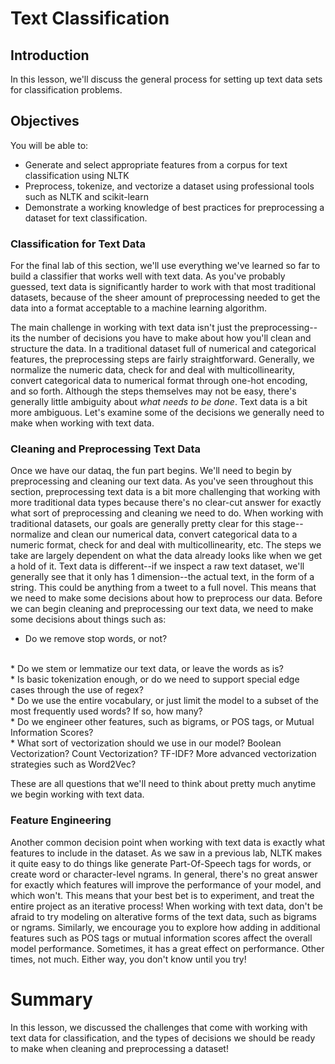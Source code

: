 
# Text Classification

## Introduction

In this lesson, we'll discuss the general process for setting up text data sets for classification problems.

## Objectives

You will be able to:

* Generate and select appropriate features from a corpus for text classification using NLTK
* Preprocess, tokenize, and vectorize a dataset using professional tools such as NLTK and scikit-learn
* Demonstrate a working knowledge of best practices for preprocessing a dataset for text classification.

### Classification for Text Data

For the final lab of this section, we'll use everything we've learned so far to build a classifier that works well with text data. As you've probably guessed, text data is significantly harder to work with that most traditional datasets, because of the sheer amount of preprocessing needed to get the data into a format acceptable to a machine learning algorithm. 

The main challenge in working with text data isn't just the preprocessing--its the number of decisions you have to make about how you'll clean and structure the data. In a traditional dataset full of numerical and categorical features, the preprocessing steps are fairly straightforward. Generally, we normalize the numeric data, check for and deal with multicollinearity, convert categorical data to numerical format through one-hot encoding, and so forth. Although the steps themselves may not be easy, there's generally little ambiguity about _what needs to be done_. Text data is a bit more ambiguous. Let's examine some of the decisions we generally need to make when working with text data.

###  Cleaning and Preprocessing Text Data

Once we have our dataq, the fun part begins. We'll need to begin by preprocessing and cleaning our text data. As you've seen throughout this section, preprocessing text data is a bit more challenging that working with more traditional data types because there's no clear-cut answer for exactly what sort of preprocessing and cleaning we need to do. When working with traditional datasets, our goals are generally pretty clear for this stage--normalize and clean our numerical data, convert categorical data to a numeric format, check for and deal with multicollinearity, etc. The steps we take are largely dependent on what the data already looks like when we get a hold of it. Text data is different--if we inspect a raw text dataset, we'll generally see that it only has 1 dimension--the actual text, in the form of a string.  This could be anything from a tweet to a full novel. This means that we need to make some decisions about how to preprocess our data. Before we can begin cleaning and preprocessing our text data, we need to make some decisions about things such as:

* Do we remove stop words, or not?  
<br>  
* Do we stem or lemmatize our text data, or leave the words as is?  
<br>  
* Is basic tokenization enough, or do we need to support special edge cases through the use of regex?  
<br>  
* Do we use the entire vocabulary, or just limit the model to a subset of the most frequently used words? If so, how many?  
<br>  
* Do we engineer other features, such as bigrams, or POS tags, or Mutual Information Scores?  
<br>  
* What sort of vectorization should we use in our model? Boolean Vectorization? Count Vectorization? TF-IDF? More advanced vectorization strategies such as Word2Vec?  

These are all questions that we'll need to think about pretty much anytime we begin working with text data.


### Feature Engineering

Another common decision point when working with text data is exactly what features to include in the dataset. As we saw in a previous lab, NLTK makes it quite easy to do things like generate Part-Of-Speech tags for words, or create word or character-level ngrams. In general, there's no great answer for exactly which features will improve the performance of your model, and which won't. This means that your best bet is to experiment, and treat the entire project as an iterative process! When working with text data, don't be afraid to try modeling on alterative forms of the text data, such as bigrams or ngrams. Similarly, we encourage you to explore how adding in additional features such as POS tags or mutual information scores affect the overall model performance. Sometimes, it has a great effect on performance. Other times, not much. Either way, you don't know until you try!

# Summary

In this lesson, we discussed the challenges that come with working with text data for classification, and the types of decisions we should be ready to make when cleaning and preprocessing a dataset!
